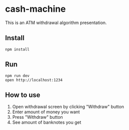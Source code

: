 # cash-machine

This is an ATM withdrawal algorithm presentation. 

## Install
```
npm install
```

## Run
```
npm run dev
open http://localhost:1234
```

## How to use
1. Open withdrawal screen by clicking "Withdraw" button
2. Enter amount of money you want
3. Press "Withdraw" button
3. See amount of banknotes you get
